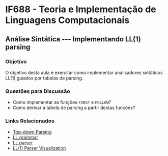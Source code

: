 # IF688 - Teoria e Implementação de Linguagens Computacionais

## Análise Sintática --- Implementando LL(1) parsing

### Objetivo

O objetivo desta aula é exercitar como implementar analisadores sintáticos LL(1) guiados por tabelas de parsing.

### Questões para Discussão

- Como implementar as funções `FIRST` e `FOLLOW`? 
- Como derivar a tabela de parsing a partir destas funções?

### Links Relacionados

- [Top-down Parsing](https://en.wikipedia.org/wiki/Top-down_parsing)
- [LL grammar](https://en.wikipedia.org/wiki/LL_grammar)
- [LL parser](https://en.wikipedia.org/wiki/LL_parser)
- [LL(1) Parser Visualization](https://www.cs.princeton.edu/courses/archive/spring20/cos320/LL1/)